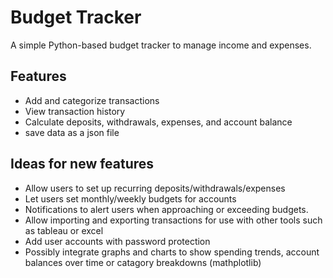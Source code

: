 # Budget Tracker

A simple Python-based budget tracker to manage income and expenses.

## Features
- Add and categorize transactions
- View transaction history
- Calculate deposits, withdrawals, expenses, and account balance
- save data as a json file

## Ideas for new features
- Allow users to set up recurring deposits/withdrawals/expenses
- Let users set monthly/weekly budgets for accounts
- Notifications to alert users when approaching or exceeding budgets.
- Allow importing and exporting transactions for use with other tools such as tableau or excel
- Add user accounts with password protection
- Possibly integrate graphs and charts to show spending trends, account balances over time or catagory breakdowns (mathplotlib)